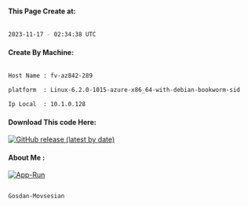
   
#### This Page Create at:

```bash

2023-11-17 - 02:34:38 UTC

```

#### Create By Machine:

```bash

Host Name : fv-az842-289

platform  : Linux-6.2.0-1015-azure-x86_64-with-debian-bookworm-sid

Ip Local  : 10.1.0.128

```
#### Download This code Here:

[![GitHub release (latest by date)](https://img.shields.io/github/v/release/Gosdan-Movsesian/Gosdan?style=for-the-badge&label=Download)](https://github.com/Gosdan-Movsesian/Gosdan/releases) 

</p> 

#### About Me :

[![App-Run](https://github.com/Gosdan-Movsesian/Gosdan/actions/workflows/App-Run.yml/badge.svg)](https://github.com/Gosdan-Movsesian/Gosdan/actions/workflows/App-Run.yml)

```bash

Gosdan-Movsesian

```

